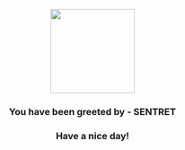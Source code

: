 <p align="center">
            <img src="https://raw.githubusercontent.com/PokeAPI/sprites/master/sprites/pokemon/161.png" width="150" height="150">
          </p>
          <h3 align="center">You have been greeted by - <b>SENTRET</b></h3>
          <h3 align="center">Have a nice day!</h3>
